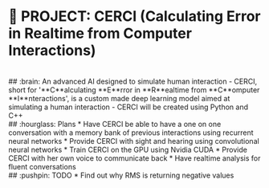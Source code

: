 # :robot: PROJECT: CERCI (**C**alculating **E**rror in **R**ealtime from **C**omputer **I**nteractions)
<br />
## :brain: An advanced AI designed to simulate human interaction 
- CERCI, short for '**C**alculating **E**rror in **R**ealtime from **C**omputer **I**nteractions', is a custom made deep learning model aimed at simulating a human interaction
- CERCI will be created using Python and C++
<br />
## :hourglass: Plans
* Have CERCI be able to have a one on one conversation with a memory bank of previous interactions using recurrent neural networks
* Provide CERCI with sight and hearing using convolutional neural networks
* Train CERCI on the GPU using Nvidia CUDA
* Provide CERCI with her own voice to communicate back
* Have realtime analysis for fluent conversations
<br />
## :pushpin: TODO
* Find out why RMS is returning negative values
